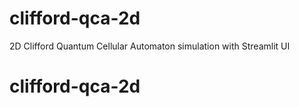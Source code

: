 # clifford-qca-2d
2D Clifford Quantum Cellular Automaton simulation with Streamlit UI
# clifford-qca-2d
